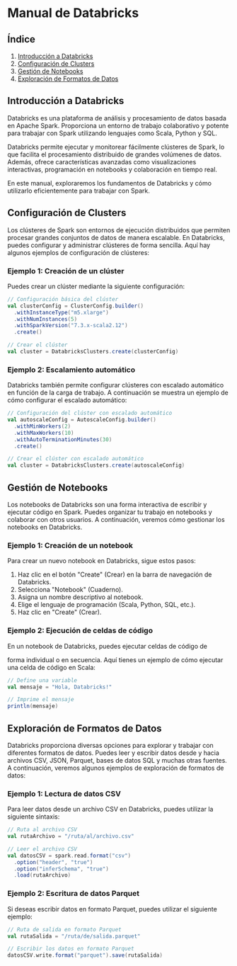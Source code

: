 # Manual de Databricks

## Índice

1. [Introducción a Databricks](#introducción-a-databricks)
2. [Configuración de Clusters](#configuración-de-clusters)
3. [Gestión de Notebooks](#gestión-de-notebooks)
4. [Exploración de Formatos de Datos](#exploración-de-formatos-de-datos)

## Introducción a Databricks

Databricks es una plataforma de análisis y procesamiento de datos basada en Apache Spark. Proporciona un entorno de trabajo colaborativo y potente para trabajar con Spark utilizando lenguajes como Scala, Python y SQL.

Databricks permite ejecutar y monitorear fácilmente clústeres de Spark, lo que facilita el procesamiento distribuido de grandes volúmenes de datos. Además, ofrece características avanzadas como visualizaciones interactivas, programación en notebooks y colaboración en tiempo real.

En este manual, exploraremos los fundamentos de Databricks y cómo utilizarlo eficientemente para trabajar con Spark.

## Configuración de Clusters

Los clústeres de Spark son entornos de ejecución distribuidos que permiten procesar grandes conjuntos de datos de manera escalable. En Databricks, puedes configurar y administrar clústeres de forma sencilla. Aquí hay algunos ejemplos de configuración de clústeres:

### Ejemplo 1: Creación de un clúster

Puedes crear un clúster mediante la siguiente configuración:

```scala
// Configuración básica del clúster
val clusterConfig = ClusterConfig.builder()
  .withInstanceType("m5.xlarge")
  .withNumInstances(5)
  .withSparkVersion("7.3.x-scala2.12")
  .create()

// Crear el clúster
val cluster = DatabricksClusters.create(clusterConfig)
```

### Ejemplo 2: Escalamiento automático

Databricks también permite configurar clústeres con escalado automático en función de la carga de trabajo. A continuación se muestra un ejemplo de cómo configurar el escalado automático:

```scala
// Configuración del clúster con escalado automático
val autoscaleConfig = AutoscaleConfig.builder()
  .withMinWorkers(2)
  .withMaxWorkers(10)
  .withAutoTerminationMinutes(30)
  .create()

// Crear el clúster con escalado automático
val cluster = DatabricksClusters.create(autoscaleConfig)
```

## Gestión de Notebooks

Los notebooks de Databricks son una forma interactiva de escribir y ejecutar código en Spark. Puedes organizar tu trabajo en notebooks y colaborar con otros usuarios. A continuación, veremos cómo gestionar los notebooks en Databricks.

### Ejemplo 1: Creación de un notebook

Para crear un nuevo notebook en Databricks, sigue estos pasos:

1. Haz clic en el botón "Create" (Crear) en la barra de navegación de Databricks.
2. Selecciona "Notebook" (Cuaderno).
3. Asigna un nombre descriptivo al notebook.
4. Elige el lenguaje de programación (Scala, Python, SQL, etc.).
5. Haz clic en "Create" (Crear).

### Ejemplo 2: Ejecución de celdas de código

En un notebook de Databricks, puedes ejecutar celdas de código de

forma individual o en secuencia. Aquí tienes un ejemplo de cómo ejecutar una celda de código en Scala:

```scala
// Define una variable
val mensaje = "Hola, Databricks!"

// Imprime el mensaje
println(mensaje)
```

## Exploración de Formatos de Datos

Databricks proporciona diversas opciones para explorar y trabajar con diferentes formatos de datos. Puedes leer y escribir datos desde y hacia archivos CSV, JSON, Parquet, bases de datos SQL y muchas otras fuentes. A continuación, veremos algunos ejemplos de exploración de formatos de datos:

### Ejemplo 1: Lectura de datos CSV

Para leer datos desde un archivo CSV en Databricks, puedes utilizar la siguiente sintaxis:

```scala
// Ruta al archivo CSV
val rutaArchivo = "/ruta/al/archivo.csv"

// Leer el archivo CSV
val datosCSV = spark.read.format("csv")
  .option("header", "true")
  .option("inferSchema", "true")
  .load(rutaArchivo)
```

### Ejemplo 2: Escritura de datos Parquet

Si deseas escribir datos en formato Parquet, puedes utilizar el siguiente ejemplo:

```scala
// Ruta de salida en formato Parquet
val rutaSalida = "/ruta/de/salida.parquet"

// Escribir los datos en formato Parquet
datosCSV.write.format("parquet").save(rutaSalida)
```

